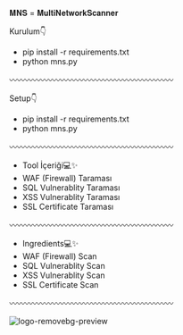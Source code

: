 𝐌𝐍𝐒 = 𝐌𝐮𝐥𝐭𝐢𝐍𝐞𝐭𝐰𝐨𝐫𝐤𝐒𝐜𝐚𝐧𝐧𝐞𝐫

Kurulum👇
* pip install -r requirements.txt
* python mns.py

〰〰〰〰〰〰〰〰〰〰〰〰〰〰〰〰〰〰〰〰〰

Setup👇
* pip install -r requirements.txt
* python mns.py
  
〰〰〰〰〰〰〰〰〰〰〰〰〰〰〰〰〰〰〰〰〰

* Tool İçeriği💻✨
* WAF (Firewall) Taraması
* SQL Vulnerablity Taraması
* XSS Vulnerablity Taraması
* SSL Certificate Taraması

〰〰〰〰〰〰〰〰〰〰〰〰〰〰〰〰〰〰〰〰〰

* Ingredients💻✨
* WAF (Firewall) Scan
* SQL Vulnerablity Scan
* XSS Vulnerablity Scan
* SSL Certificate Scan

〰〰〰〰〰〰〰〰〰〰〰〰〰〰〰〰〰〰〰〰〰


![logo-removebg-preview](https://github.com/user-attachments/assets/d20f8e88-b20d-4f59-be87-32a4c545db06)


